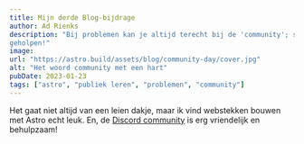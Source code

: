 ```yaml
---
title: Mijn derde Blog-bijdrage
author: Ad Rienks
description: "Bij problemen kan je altijd terecht bij de 'community'; stel daar je vragen en je wordt vrijwel zeker
geholpen!"
image:
url: "https://astro.build/assets/blog/community-day/cover.jpg"
alt: "Het woord community met een hart"
pubDate: 2023-01-23
tags: ["astro", "publiek leren", "problemen", "community"]
---
```

Het gaat niet altijd van een leien dakje, maar ik vind webstekken bouwen met Astro echt leuk. En, de [Discord
community](https://astro.build/chat) is erg vriendelijk en behulpzaam!
